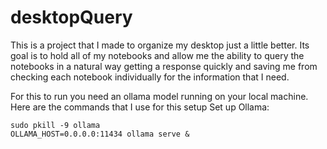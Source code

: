# desktopQuery

This is a project that I made to organize my desktop just a little better. Its goal is to hold all of my notebooks
and allow me the ability to query the notebooks in a natural way getting a response quickly and saving me from
checking each notebook individually for the information that I need. 


For this to run you need an ollama model running on your local machine. Here are the commands that I use for this setup
Set up Ollama:

```
sudo pkill -9 ollama
OLLAMA_HOST=0.0.0.0:11434 ollama serve &
```

